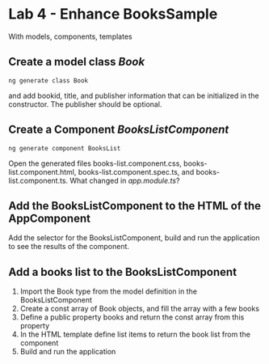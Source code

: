 # Lab 4 - Enhance BooksSample

With models, components, templates

## Create a model class *Book*

`ng generate class Book`

and add bookid, title, and publisher information that can be initialized in the constructor. The publisher should be optional.

## Create a Component *BooksListComponent*

`ng generate component BooksList`

Open the generated files books-list.component.css, books-list.component.html, books-list.component.spec.ts, and books-list.component.ts. What changed in *app.module.ts*?

## Add the BooksListComponent to the HTML of the AppComponent

Add the selector for the BooksListComponent, build and run the application to see the results of the component.

## Add a books list to the BooksListComponent

1. Import the Book type from the model definition in the BooksListComponent
2. Create a const array of Book objects, and fill the array with a few books
3. Define a public property books and return the const array from this property
4. In the HTML template define list items to return the book list from the component
5. Build and run the application